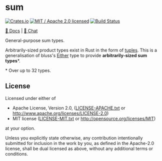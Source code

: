 # sum

[![Crates.io](https://img.shields.io/crates/v/sum.svg?maxAge=86400)](https://crates.io/crates/sum)
[![MIT / Apache 2.0 licensed](https://img.shields.io/crates/l/sum.svg?maxAge=2592000)](#License)
[![Build Status](https://dev.azure.com/alecmocatta/sum/_apis/build/status/tests?branchName=master)](https://dev.azure.com/alecmocatta/sum/_build?definitionId=12)

[📖 Docs](https://docs.rs/sum/0.1) | [💬 Chat](https://constellation.zulipchat.com/#narrow/stream/213236-subprojects)

General-purpose sum types.

Arbitrarily-sized product types exist in Rust in the form of [tuples](https://doc.rust-lang.org/std/primitive.tuple.html). This is a generalisation of bluss's [Either](https://docs.rs/either/1.5.0/either/enum.Either.html) type to provide **arbitrarily-sized sum types**\*.

\* Over up to 32 types.

## License
Licensed under either of

 * Apache License, Version 2.0, ([LICENSE-APACHE.txt](LICENSE-APACHE.txt) or http://www.apache.org/licenses/LICENSE-2.0)
 * MIT license ([LICENSE-MIT.txt](LICENSE-MIT.txt) or http://opensource.org/licenses/MIT)

at your option.

Unless you explicitly state otherwise, any contribution intentionally submitted for inclusion in the work by you, as defined in the Apache-2.0 license, shall be dual licensed as above, without any additional terms or conditions.
